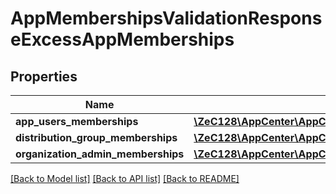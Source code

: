 # AppMembershipsValidationResponseExcessAppMemberships

## Properties
Name | Type | Description | Notes
------------ | ------------- | ------------- | -------------
**app_users_memberships** | [**\ZeC128\AppCenter\AppCenterApi\AppMembershipsResponseMemberships[]**](AppMembershipsResponseMemberships.md) |  | [optional] 
**distribution_group_memberships** | [**\ZeC128\AppCenter\AppCenterApi\AppMembershipsResponseMemberships[]**](AppMembershipsResponseMemberships.md) |  | [optional] 
**organization_admin_memberships** | [**\ZeC128\AppCenter\AppCenterApi\AppMembershipsResponseMemberships[]**](AppMembershipsResponseMemberships.md) |  | [optional] 

[[Back to Model list]](../README.md#documentation-for-models) [[Back to API list]](../README.md#documentation-for-api-endpoints) [[Back to README]](../README.md)


